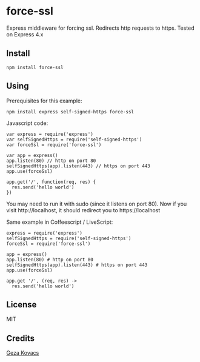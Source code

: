 # force-ssl

Express middleware for forcing ssl. Redirects http requests to https. Tested on Express 4.x

## Install

    npm install force-ssl

## Using

Prerequisites for this example:

    npm install express self-signed-https force-ssl

Javascript code:

    var express = require('express')
    var selfSignedHttps = require('self-signed-https')
    var forceSsl = require('force-ssl')
    
    var app = express()
    app.listen(80) // http on port 80
    selfSignedHttps(app).listen(443) // https on port 443
    app.use(forceSsl)
    
    app.get('/', function(req, res) {
      res.send('hello world')
    })

You may need to run it with sudo (since it listens on port 80). Now if you visit http://localhost, it should redirect you to https://localhost

Same example in Coffeescript / LiveScript:

    express = require('express')
    selfSignedHttps = require('self-signed-https')
    forceSsl = require('force-ssl')
    
    app = express()
    app.listen(80) # http on port 80
    selfSignedHttps(app).listen(443) # https on port 443
    app.use(forceSsl)
    
    app.get '/', (req, res) ->
      res.send('hello world')

## License

MIT

## Credits

[Geza Kovacs](https://github.com/gkovacs)
